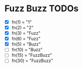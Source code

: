 # Fuzz Buzz TODOs

- [x] fn(1) = "1"
- [x] fn(2) = "2"
- [x] fn(3) = "Fuzz"
- [x] fn(6) = "Fuzz"
- [x] fn(5) = "Buzz"
- [ ] fn(10) = "Buzz"
- [ ] fn(15) = "FuzzBuzz"
- [ ] fn(30) = "FuzzBuzz"